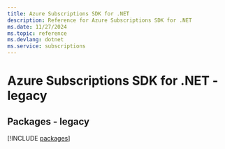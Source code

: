```yaml
---
title: Azure Subscriptions SDK for .NET
description: Reference for Azure Subscriptions SDK for .NET
ms.date: 11/27/2024
ms.topic: reference
ms.devlang: dotnet
ms.service: subscriptions
---
```

# Azure Subscriptions SDK for .NET - legacy
## Packages - legacy
[!INCLUDE [packages](subscriptions-index.md)]